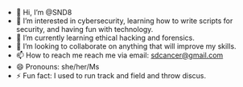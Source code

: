 - 👋 Hi, I’m @SND8
- 👀 I’m interested in cybersecurity, learning how to write scripts for security, and having fun with technology.
- 🌱 I’m currently learning ethical hacking and forensics. 
- 💞️ I’m looking to collaborate on anything that will improve my skills. 
- 📫 How to reach me reach me via email: sdcancer@gmail.com
- 😄 Pronouns: she/her/Ms
- ⚡ Fun fact: I used to run track and field and throw discus. 

<!---
SND8/SND8 is a ✨ special ✨ repository because its `README.md` (this file) appears on your GitHub profile.
You can click the Preview link to take a look at your changes.
--->
